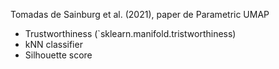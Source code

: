Tomadas de Sainburg et al. (2021), paper de Parametric UMAP

- Trustworthiness (`sklearn.manifold.tristworthiness)
- kNN classifier
- Silhouette score
